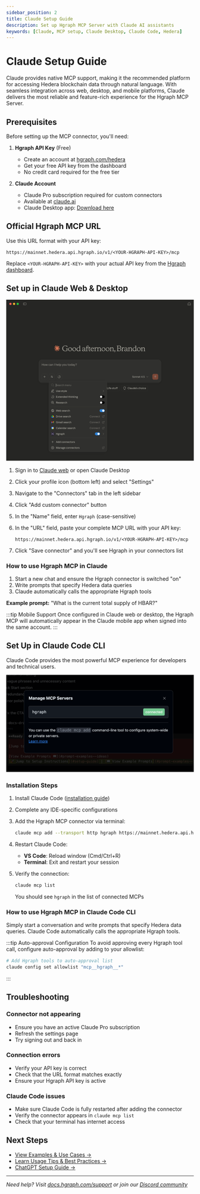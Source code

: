 ```yaml
---
sidebar_position: 2
title: Claude Setup Guide
description: Set up Hgraph MCP Server with Claude AI assistants
keywords: [Claude, MCP setup, Claude Desktop, Claude Code, Hedera]
---
```


# Claude Setup Guide

Claude provides native MCP support, making it the recommended platform for accessing Hedera blockchain data through natural language. With seamless integration across web, desktop, and mobile platforms, Claude delivers the most reliable and feature-rich experience for the Hgraph MCP Server.

## Prerequisites

Before setting up the MCP connector, you'll need:

1. **Hgraph API Key** (Free)
   - Create an account at [hgraph.com/hedera](https://hgraph.com/hedera)
   - Get your free API key from the dashboard
   - No credit card required for the free tier

2. **Claude Account**
   - Claude Pro subscription required for custom connectors
   - Available at [claude.ai](https://claude.ai)
   - Claude Desktop app: [Download here](https://claude.ai/download)

## Official Hgraph MCP URL

Use this URL format with your API key:

```text
https://mainnet.hedera.api.hgraph.io/v1/<YOUR-HGRAPH-API-KEY>/mcp
```

Replace `<YOUR-HGRAPH-API-KEY>` with your actual API key from the [Hgraph dashboard](https://dashboard.hgraph.com).

## Set up in Claude Web & Desktop

![Claude MCP Setup Screenshot - Shows the Connectors settings page with the Add custom connector dialog](./claude.png)

1. Sign in to [Claude web](https://claude.ai) or open Claude Desktop
2. Click your profile icon (bottom left) and select "Settings"
3. Navigate to the "Connectors" tab in the left sidebar
4. Click "Add custom connector" button
5. In the "Name" field, enter `Hgraph` (case-sensitive)
6. In the "URL" field, paste your complete MCP URL with your API key:

   ```text
   https://mainnet.hedera.api.hgraph.io/v1/<YOUR-HGRAPH-API-KEY>/mcp
   ```

7. Click "Save connector" and you'll see Hgraph in your connectors list

### How to use Hgraph MCP in Claude

1. Start a new chat and ensure the Hgraph connector is switched "on"
2. Write prompts that specify Hedera data queries
3. Claude automatically calls the appropriate Hgraph tools

**Example prompt:** "What is the current total supply of HBAR?"

:::tip Mobile Support
Once configured in Claude web or desktop, the Hgraph MCP will automatically appear in the Claude mobile app when signed into the same account.
:::

## Set Up in Claude Code CLI

Claude Code provides the most powerful MCP experience for developers and technical users.

![Claude Code MCP Setup Screenshot - Terminal showing the claude mcp add command](./claudecode.png)

### Installation Steps

1. Install Claude Code ([installation guide](https://docs.claude.com/en/docs/claude-code/getting-started))
2. Complete any IDE-specific configurations
3. Add the Hgraph MCP connector via terminal:

   ```bash
   claude mcp add --transport http hgraph https://mainnet.hedera.api.hgraph.io/v1/<YOUR-HGRAPH-API-KEY>/mcp
   ```

4. Restart Claude Code:
   - **VS Code**: Reload window (Cmd/Ctrl+R)
   - **Terminal**: Exit and restart your session

5. Verify the connection:

   ```bash
   claude mcp list
   ```

   You should see `hgraph` in the list of connected MCPs

### How to use Hgraph MCP in Claude Code CLI

Simply start a conversation and write prompts that specify Hedera data queries. Claude Code automatically calls the appropriate Hgraph tools.

:::tip Auto-approval Configuration
To avoid approving every Hgraph tool call, configure auto-approval by adding to your allowlist:

```bash
# Add Hgraph tools to auto-approval list
claude config set allowlist "mcp__hgraph__*"
```
:::

## Troubleshooting

### Connector not appearing
- Ensure you have an active Claude Pro subscription
- Refresh the settings page
- Try signing out and back in

### Connection errors
- Verify your API key is correct
- Check that the URL format matches exactly
- Ensure your Hgraph API key is active

### Claude Code issues
- Make sure Claude Code is fully restarted after adding the connector
- Verify the connector appears in `claude mcp list`
- Check that your terminal has internet access

## Next Steps

- [View Examples & Use Cases →](./examples)
- [Learn Usage Tips & Best Practices →](./usage-guide)
- [ChatGPT Setup Guide →](./setup-chatgpt)

---

*Need help? Visit [docs.hgraph.com/support](https://docs.hgraph.com/support) or join our [Discord community](https://discord.gg/dwxpRHHVWX)*